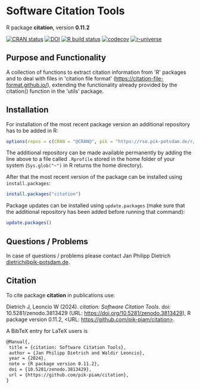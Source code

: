 # Software Citation Tools

R package **citation**, version **0.11.2**

[![CRAN status](https://www.r-pkg.org/badges/version/citation)](https://cran.r-project.org/package=citation) [![DOI](https://zenodo.org/badge/DOI/10.5281/zenodo.3813429.svg)](https://doi.org/10.5281/zenodo.3813429) [![R build status](https://github.com/pik-piam/citation/workflows/check/badge.svg)](https://github.com/pik-piam/citation/actions) [![codecov](https://codecov.io/gh/pik-piam/citation/branch/master/graph/badge.svg)](https://app.codecov.io/gh/pik-piam/citation) [![r-universe](https://pik-piam.r-universe.dev/badges/citation)](https://pik-piam.r-universe.dev/builds)

## Purpose and Functionality

A collection of functions to extract citation information from 'R' packages and to deal with files in 'citation file format' (<https://citation-file-format.github.io/>), extending the functionality already provided by the citation() function in the 'utils' package.


## Installation

For installation of the most recent package version an additional repository has to be added in R:

```r
options(repos = c(CRAN = "@CRAN@", pik = "https://rse.pik-potsdam.de/r/packages"))
```
The additional repository can be made available permanently by adding the line above to a file called `.Rprofile` stored in the home folder of your system (`Sys.glob("~")` in R returns the home directory).

After that the most recent version of the package can be installed using `install.packages`:

```r 
install.packages("citation")
```

Package updates can be installed using `update.packages` (make sure that the additional repository has been added before running that command):

```r 
update.packages()
```

## Questions / Problems

In case of questions / problems please contact Jan Philipp Dietrich <dietrich@pik-potsdam.de>.

## Citation

To cite package **citation** in publications use:

Dietrich J, Leoncio W (2024). _citation: Software Citation Tools_. doi: 10.5281/zenodo.3813429 (URL: https://doi.org/10.5281/zenodo.3813429), R package version 0.11.2, <URL: https://github.com/pik-piam/citation>.

A BibTeX entry for LaTeX users is

 ```latex
@Manual{,
  title = {citation: Software Citation Tools},
  author = {Jan Philipp Dietrich and Waldir Leoncio},
  year = {2024},
  note = {R package version 0.11.2},
  doi = {10.5281/zenodo.3813429},
  url = {https://github.com/pik-piam/citation},
}
```

